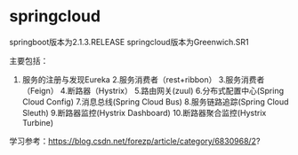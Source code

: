 # springcloud

springboot版本为2.1.3.RELEASE
springcloud版本为Greenwich.SR1

主要包括：
1. 服务的注册与发现Eureka
2.服务消费者（rest+ribbon）
3.服务消费者（Feign）
4.断路器（Hystrix）
5.路由网关(zuul)
6.分布式配置中心(Spring Cloud Config)
7.消息总线(Spring Cloud Bus)
8.服务链路追踪(Spring Cloud Sleuth)
9.断路器监控(Hystrix Dashboard)
10.断路器聚合监控(Hystrix Turbine)

学习参考：https://blog.csdn.net/forezp/article/category/6830968/2?
